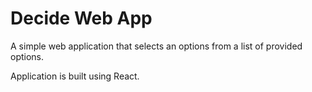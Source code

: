 # Decide Web App

A simple web application that selects an options from a list of provided options.

Application is built using React.
